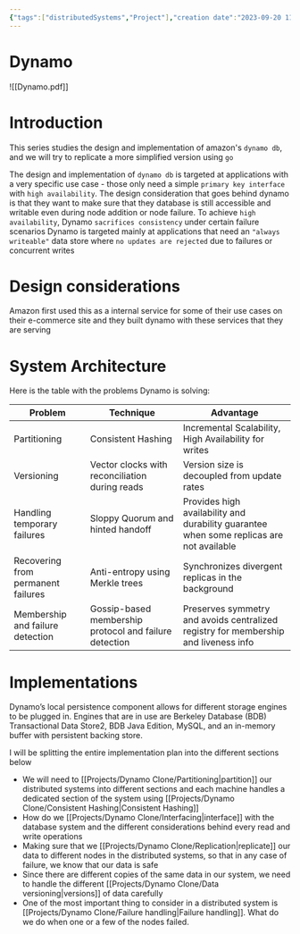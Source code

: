 ```yaml
---
{"tags":["distributedSystems","Project"],"creation date":"2023-09-20 11:00","modification date":"Wednesday 20th September 2023 11:00:09","target date":null,"publish":true,"dg-publish":true,"permalink":"/projects/dynamo-clone/introduction/","dgPassFrontmatter":true,"created":"2023-09-20T11:00:09.795+08:00","updated":"2023-10-31T00:10:29.404+08:00"}
---
```


# Dynamo
![[Dynamo.pdf]]

# Introduction
This series studies the design and implementation of amazon's `dynamo db`, and we will try to replicate a more simplified version using `go`

The design and implementation of `dynamo db` is targeted at applications with a very specific use case - those only need a simple `primary key interface` with `high availability`. The design consideration that goes behind dynamo is that they want to make sure that they database is still accessible and writable even during node addition or node failure. 
To achieve `high availability`, Dynamo `sacrifices consistency` under certain failure scenarios
Dynamo is targeted mainly at applications that need an `"always writeable"` data store where `no updates are rejected` due to failures or concurrent writes

# Design considerations
Amazon first used this as a internal service for some of their use cases on their e-commerce site and they built dynamo with these services that they are serving
# System Architecture
Here is the table with the problems Dynamo is solving:

| Problem                            | Technique                                              | Advantage                                                                                |
| ---------------------------------- | ------------------------------------------------------ | ---------------------------------------------------------------------------------------- |
| Partitioning                       | Consistent Hashing                                     | Incremental Scalability, High Availability for writes                                    |
| Versioning                         | Vector clocks with reconciliation during reads         | Version size is decoupled from update rates                                              |
| Handling temporary failures        | Sloppy Quorum and hinted handoff                       | Provides high availability and durability guarantee when some replicas are not available |
| Recovering from permanent failures | Anti-entropy using Merkle trees                        | Synchronizes divergent replicas in the background                                        |
| Membership and failure detection   | Gossip-based membership protocol and failure detection | Preserves symmetry and avoids centralized registry for membership and liveness info      |

# Implementations
Dynamo’s local persistence component allows for different storage engines to be plugged in. Engines that are in use are Berkeley Database (BDB) Transactional Data Store2, BDB Java Edition, MySQL, and an in-memory buffer with persistent backing store.

I will be splitting the entire implementation plan into the different sections below
- We will need to [[Projects/Dynamo Clone/Partitioning\|partition]] our distributed systems into different sections and each machine handles a dedicated section of the system using [[Projects/Dynamo Clone/Consistent Hashing\|Consistent Hashing]]
- How do we [[Projects/Dynamo Clone/Interfacing\|interface]] with the database system and the different considerations behind every read and write operations
- Making sure that we [[Projects/Dynamo Clone/Replication\|replicate]] our data to different nodes in the distributed systems, so that in any case of failure, we know that our data is safe
- Since there are different copies of the same data in our system, we need to handle the different [[Projects/Dynamo Clone/Data versioning\|versions]] of data carefully
- One of the most important thing to consider in a distributed system is [[Projects/Dynamo Clone/Failure handling\|Failure handling]]. What do we do when one or a few of the nodes failed.


